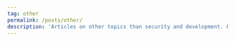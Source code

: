 ```yaml
---
tag: other
permalink: /posts/other/
description: 'Articles on other topics than security and development. From things I learn and want to share about building this website, to electronic projects.'
---
```



